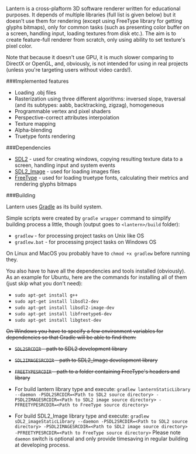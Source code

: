 Lantern is a cross-plaftorm 3D software renderer written for educational purposes. It depends of multiple libraries (full list is given below) but it doesn't use them for rendering (except using FreeType library for getting glyphs bitmaps), only for common tasks (such as presenting color buffer on a screen, handling input, loading textures from disk etc.). The aim is to create feature-full renderer from scratch, only using ability to set texture's pixel color.

Note that because it doesn't use GPU, it is much slower comparing to DirectX or OpenGL, and, obviously, is not intended for using in real projects (unless you're targeting users without video cards!).

###Implemented features

* Loading .obj files
* Rasterization using three different algorithms: inversed slope, traversal (and its subtypes: aabb, backtracking, zigzag), homogeneous
* Programmable vertex and pixel shaders
* Perspective-correct attributes interpolation
* Texture mapping
* Alpha-blending
* Truetype fonts rendering

###Dependencies

* [SDL2](http://www.libsdl.org/download-2.0.php) - used for creating windows, copying resulting texture data to a screen, handling input and system events
* [SDL2_Image](https://www.libsdl.org/projects/SDL_image/) - used for loading images files
* [FreeType](http://www.freetype.org/download.html) - used for loading truetype fonts, calculating their metrics and rendering glyphs bitmaps

###Building

Lantern uses [Gradle](http://gradle.org/) as its build system.

Simple scripts were created by `gradle wrapper` command to simplify building process a little, though (output goes to `<lantern>/build` folder):
* `gradlew` - for processing project tasks on Unix like OS
* `gradlew.bat` - for processing project tasks on Windows OS

On Linux and MacOS you probably have to `chmod +x gradlew` before running they.

You also have to have all the dependencies and tools installed (obviously). As an example for Ubuntu, here are the commands for installing all of them (just skip what you don't need):
 * `sudo apt-get install g++`
 * `sudo apt-get install libsdl2-dev`
 * `sudo apt-get install libsdl2-image-dev`
 * `sudo apt-get install libfreetype6-dev`
 * `sudo apt-get install libgtest-dev`

~~On Windows you have to specify a few environment variables for dependencies so that Gradle will be able to find them:~~
 * ~~`SDL2SRCDIR` - path to SDL2 development library~~
 * ~~`SDL2IMAGESRCDIR` - path to SDL2_Image development library~~
 * ~~`FREETYPESRCDIR` - path to a folder containing FreeType's headers and library~~

* For build lantern library type and execute: `gradlew lanternStaticLibrary --daemon -PSDL2SRCDIR=<Path to SDL2 source directory> -PSDL2IMAGESRCDIR=<Path to SDL2 image source directory> -PFREETYPESRCDIR=<Path to FreeType source directory>`
* For build SDL2_Image library type and execute: `gradlew sDL2_imageStaticLibrary --daemon -PSDL2SRCDIR=<Path to SDL2 source directory> -PSDL2IMAGESRCDIR=<Path to SDL2 image source directory> -PFREETYPESRCDIR=<Path to FreeType source directory>`
Please note `daemon` switch is optional and only provide timesaving in regular building at developing process.
